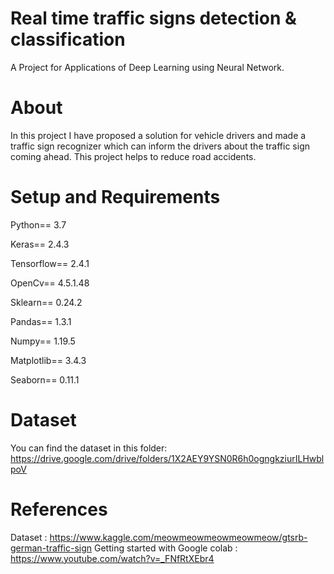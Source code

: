 # Real time traffic signs detection & classification
A Project for Applications of Deep Learning using Neural Network.

# About
In this project I have proposed a solution for vehicle drivers and made a traffic sign recognizer which can inform the drivers about the traffic sign coming ahead. This project helps to reduce road accidents.

# Setup and Requirements
Python== 3.7

Keras== 2.4.3

Tensorflow== 2.4.1

OpenCv== 4.5.1.48

Sklearn== 0.24.2

Pandas== 1.3.1

Numpy== 1.19.5

Matplotlib== 3.4.3

Seaborn== 0.11.1

# Dataset
You can find the dataset in this folder: https://drive.google.com/drive/folders/1X2AEY9YSN0R6h0ogngkziurILHwblpoV

# References
Dataset : https://www.kaggle.com/meowmeowmeowmeowmeow/gtsrb-german-traffic-sign
Getting started with Google colab : https://www.youtube.com/watch?v=_FNfRtXEbr4